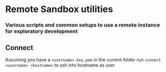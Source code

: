 # Remote Sandbox utilities

### Various scripts and common setups to use a remote instance for exploratory development

## Connect
Assuming you have a ```<username>-key.pem``` in the current folder
run ```connect <username> <hostname>``` to ssh into hostname as user